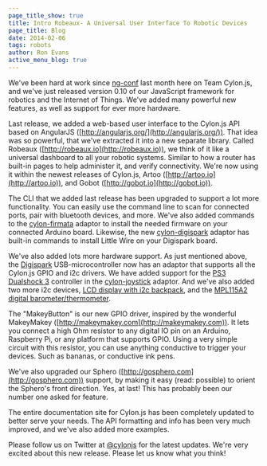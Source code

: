 ```yaml
---
page_title_show: true
title: Intro Robeaux- A Universal User Interface To Robotic Devices
page_title: Blog
date: 2014-02-06
tags: robots
author: Ron Evans
active_menu_blog: true
---
```


We've been hard at work since [ng-conf](http://ng-conf.org/) last month here on Team Cylon.js, and we've just released version 0.10 of our JavaScript framework for robotics and the Internet of Things. We've added many powerful new features, as well as support for ever more hardware.

Last release, we added a web-based user interface to the Cylon.js API based on AngularJS ([http://angularjs.org/](http://angularjs.org/)). That idea was so powerful, that we've extracted it into a new separate library. Called Robeaux ([http://robeaux.io](http://robeaux.io)), we think of it like a universal dashboard to all your robotic systems. Similar to how a router has built-in pages to help administer it, and verify connectivity. We're now using it within the newest releases of Cylon.js, Artoo ([http://artoo.io](http://artoo.io)), and Gobot ([http://gobot.io](http://gobot.io)).

The CLI that we added last release has been upgraded to support a lot more functionality. You can easily use the command line to scan for connected ports, pair with bluetooth devices, and more. We've also added commands to the [cylon-firmata](https://github.com/hybridgroup/cylon-firmata) adaptor to install the needed firmware on your connected Arduino board. Likewise, the new [cylon-digispark](https://github.com/hybridgroup/cylon-digispark) adaptor has built-in commands to install Little Wire on your Digispark board.

We've also added lots more hardware support. As just mentioned above, the [Digispark](http://digistump.com/products/1) USB-microcontroller now has an adaptor that supports all the Cylon.js GPIO and i2c drivers. We have added support for the [PS3 Dualshock 3](http://en.wikipedia.org/wiki/DualShock#DualShock_3) controller in the [cylon-joystick](https://github.com/hybridgroup/cylon-joystick) adaptor. And we've also added two more i2c devices, [LCD display with i2c backpack](http://learn.adafruit.com/i2c-spi-lcd-backpack/overview), and the [MPL115A2 digital barometer/thermometer](https://www.adafruit.com/products/992).

The "MakeyButton" is our new GPIO driver, inspired by the wonderful MakeyMakey ([http://makeymakey.com](http://makeymakey.com)). It lets you connect a high Ohm resistor to any digital IO pin on an Arduino, Raspberry Pi, or any platform that supports GPIO. Using a very simple circuit with this resistor, you can use anything conductive to trigger your devices. Such as bananas, or conductive ink pens.

We've also upgraded our Sphero ([http://gosphero.com](http://gosphero.com)) support, by making it easy (read: possible) to orient the Sphero's front direction. Yes, at last! This has probably been our number one asked for feature.

The entire documentation site for Cylon.js has been completely updated to better serve your needs. The API formatting and info has been very much improved, and we've also added more examples.

Please follow us on Twitter at [@cylonjs](http://twitter.com/cylonjs) for the latest updates. We're very excited about this new release. Please let us know what you think!
